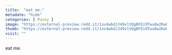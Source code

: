 ```yaml
---
title:  "eat me."
metadate: "hide"
categories: [ Pussy ]
image: "https://external-preview.redd.it/1xv4wbdJJ49vlVQgBFEi9Twu8w2KwbQ26f0yfMPmkas.jpg?auto=webp&s=84e602e764696c6f41ef00813f814a5b13358313"
thumb: "https://external-preview.redd.it/1xv4wbdJJ49vlVQgBFEi9Twu8w2KwbQ26f0yfMPmkas.jpg?width=640&crop=smart&auto=webp&s=bec9b54e74896619a80cd2cb1481adb69d3e6da8"
visit: ""
---
```

eat me.
